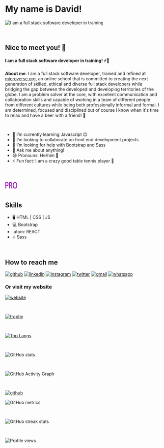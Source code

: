 # My name is David! 

![I am a full stack software developer in training](https://pbs.twimg.com/profile_banners/826463676345491460/1662209642/600x200)

<br />

## Nice to meet you! 👋

#### I am a full stack software developer in training! ⚡💪

**About me**: I am a full stack software developer, trained and refined at [microverse.org](https://www.microverse.org/?grsf=swf84s), an online school that is committed to creating the next generation of skilled, ethical and diverse full stack developers while bridging the gap between the developed and developing territories of the globe. I am a problem solver at the core, with excellent communication and collaboration skills and capable of working in a team of different people from different cultures while being both professionally informal and formal. I am determined, focused and disciplined but of course I know when it's time to relax and have a beer with a friend! 🍻 

<br />

- 🌱 I’m currently learning Javascript 😉
- 👯 I’m looking to collaborate on front end development projects
- 🤔 I’m looking for help with Bootstrap and Sass
- 💬 Ask me about anything!
- 😄 Pronouns: He/him 🤝
- ⚡ Fun fact: I am a crazy good table tennis player 🏓

<br />

<a href='https://github.com/pricing'><img src='https://raw.githubusercontent.com/acervenky/animated-github-badges/master/assets/pro.gif' width='40' height='40'></a> 
<br />


## Skills

- 🖥️ HTML | CSS | JS
- 💻 Bootstrap
- :atom: REACT
- 🔥 Sass

<br />
<!-- - 🔭 I’m currently working on this page.  -->

## How to reach me



[<img src='https://cdn.jsdelivr.net/npm/simple-icons@3.0.1/icons/github.svg' alt='github' height='40'>](https://github.com/amon-cofie)  [<img src='https://cdn.jsdelivr.net/npm/simple-icons@3.0.1/icons/linkedin.svg' alt='linkedin' height='40'>](https://www.linkedin.com/in/david-amon-cofie-2389ab241/)  [<img src='https://cdn.jsdelivr.net/npm/simple-icons@3.0.1/icons/instagram.svg' alt='instagram' height='40'>](https://www.instagram.com/amon_cofie/)  [<img src='https://cdn.jsdelivr.net/npm/simple-icons@3.0.1/icons/twitter.svg' alt='twitter' height='40'>](https://twitter.com/amon_cofie)  [<img src='https://cdn.jsdelivr.net/npm/simple-icons@3.0.1/icons/gmail.svg' alt='gmail' height='40'>](https://mail.google.com/mail/u/0/#inbox?compose=jrjtXPVtGXcDgqfMcKcWphPnwrKlZrkGWsLQvbQMwlMtVtVTKCzDtXxkvThxgSSXmFgkWxPC)  [<img src='https://cdn.jsdelivr.net/npm/simple-icons@3.0.1/icons/whatsapp.svg' alt='whatsapp' height='40'>](https://wa.me/+233557402129)  

### Or visit my website




[<img src='https://cdn.jsdelivr.net/npm/simple-icons@3.0.1/icons/icloud.svg' alt='website' height='40'>](amon-cofie.github.io/Mobile-first-Portfolio)  





<br />


[![trophy](https://github-profile-trophy.vercel.app/?username=amon-cofie)](https://github.com/ryo-ma/github-profile-trophy)

<br />

[![Top Langs](https://github-readme-stats.vercel.app/api/top-langs/?username=amon-cofie)](https://github.com/anuraghazra/github-readme-stats)

<br />

![GitHub stats](https://github-readme-stats.vercel.app/api?username=amon-cofie&show_icons=true&count_private=true)  

<br />

![GitHub Activity Graph](https://activity-graph.herokuapp.com/graph?username=amon-cofie)  

<br />




[<img src='https://cdn.jsdelivr.net/npm/simple-icons@3.0.1/icons/github.svg' alt='github' height='40'>](https://github.com/amon-cofie)  

![GitHub metrics](https://metrics.lecoq.io/amon-cofie)  



<br />

![GitHub streak stats](https://github-readme-streak-stats.herokuapp.com/?user=amon-cofie)

<br />

![Profile views](https://gpvc.arturio.dev/amon-cofie)  
